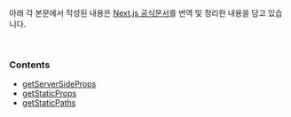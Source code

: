 
아래 각 본문에서 작성된 내용은 [Next.js 공식문서](https://nextjs.org/docs)를 번역 및 정리한 내용을 담고 있습니다.

<br>

### Contents
- [getServerSideProps](./getServerSideProps..md)
- [getStaticProps](./getStaticProps.md)
- [getStaticPaths](./getStaticPaths.md)